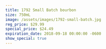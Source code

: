 ```yaml
---
title: 1792 Small Batch bourbon
size: 750mL
image: /assets/images/1792-small-batch.jpg
reg_price: $29.99
special_price: $24.49
expiration_date: 2018-09-18 00:00:00 -0600
show_special: true
---
```


